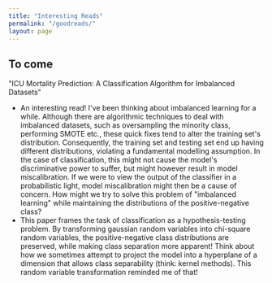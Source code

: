 ```yaml
---
title: "Interesting Reads"
permalink: "/goodreads/"
layout: page
---
```


## To come

"ICU Mortality Prediction: A Classification
Algorithm for Imbalanced Datasets"

- An interesting read! I've been thinking about imbalanced learning for a while. Although there are algorithmic techniques to deal with imbalanced datasets, such as oversampling the minority class, performing SMOTE etc., these quick fixes tend to alter the training set's distribution. Consequently, the training set and testing set end up having different distributions, violating a fundamental modelling assumption. In the case of classification, this might not cause the model's discriminative power to suffer, but might however result in model miscalibration. If we were to view the output of the classifier in a probabilistic light, model miscalibration might then be a cause of concern. How might we try to solve this problem of "imbalanced learning" while maintaining the distributions of the positive-negative class?
- This paper frames the task of classification as a hypothesis-testing problem. By transforming gaussian random variables into chi-square random variables, the positive-negative class distributions are preserved, while making class separation more apparent! Think about how we sometimes attempt to project the model into a hyperplane of a dimension that allows class separability (think: kernel methods). This random variable transformation reminded me of that! 
